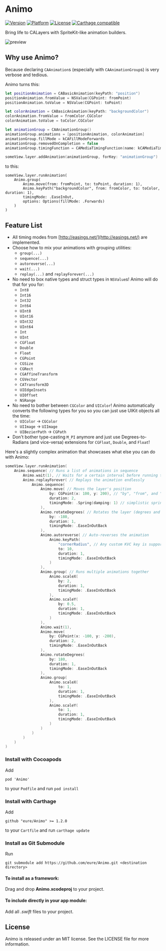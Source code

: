 # Animo
[![Version](https://img.shields.io/cocoapods/v/Animo.svg?style=flat)](http://cocoadocs.org/docsets/Animo)
[![Platform](https://img.shields.io/cocoapods/p/Animo.svg?style=flat)](http://cocoadocs.org/docsets/Animo)
[![License](https://img.shields.io/cocoapods/l/Animo.svg?style=flat)](https://raw.githubusercontent.com/eure/Animo/master/LICENSE)
[![Carthage compatible](https://img.shields.io/badge/Carthage-compatible-4BC51D.svg?style=flat)](https://github.com/Carthage/Carthage)


Bring life to CALayers with SpriteKit-like animation builders.

![preview](https://cloud.githubusercontent.com/assets/3029684/11888561/1df51b40-a582-11e5-85c4-564a7f39ca08.gif)

## Why use Animo?
Because declaring `CAAnimation`s (especially with `CAAnimationGroup`s) is very verbose and tedious.

Animo turns this:
```swift
let positionAnimation = CABasicAnimation(keyPath: "position")
positionAnimation.fromValue = NSValue(CGPoint: fromPoint)
positionAnimation.toValue = NSValue(CGPoint: toPoint)

let colorAnimation = CABasicAnimation(keyPath: "backgroundColor")
colorAnimation.fromValue = fromColor.CGColor
colorAnimation.toValue = toColor.CGColor

let animationGroup = CAAnimationGroup()
animationGroup.animations = [positionAnimation, colorAnimation]
animationGroup.fillMode = kCAFillModeForwards
animationGroup.removedOnCompletion = false
animationGroup.timingFunction = CAMediaTimingFunction(name: kCAMediaTimingFunctionEaseInEaseOut)

someView.layer.addAnimation(animationGroup, forKey: "animationGroup")
```
to this:
```
someView.layer.runAnimation(
    Animo.group(
        Animo.move(from: fromPoint, to: toPoint, duration: 1),
        Animo.keyPath("backgroundColor", from: fromColor, to: toColor, duration: 1),
        timingMode: .EaseInOut,
        options: Options(fillMode: .Forwards)
    )
)
```

## Feature List
- All timing modes from [http://easings.net/](http://easings.net/) are implemented.
- Choose how to mix your animations with grouping utilities:
    - `group(...)`
    - `sequence(...)`
    - `autoreverse(...)`
    - `wait(...)`
    - `replay(...)` and `replayForever(...)`
- No need to box native types and struct types in `NSValue`s! Animo will do that for you for:
    - `Int8`
    - `Int16`
    - `Int32`
    - `Int64`
    - `UInt8`
    - `UInt16`
    - `UInt32`
    - `UInt64`
    - `Int`
    - `UInt`
    - `CGFloat`
    - `Double`
    - `Float`
    - `CGPoint`
    - `CGSize`
    - `CGRect`
    - `CGAffineTransform`
    - `CGVector`
    - `CATransform3D`
    - `UIEdgeInsets`
    - `UIOffset`
    - `NSRange`
- No need to bother between `CGColor` and `UIColor`! Animo automatically converts the following types for you so you can just use UIKit objects all the time:
    - `UIColor` → `CGColor`
    - `UIImage` → `UIImage`
    - `UIBezierPath` → `CGPath`
- Don't bother type-casting `M_PI` anymore and just use Degrees-to-Radians (and vice-versa) extensions for `CGFloat`, `Double`, and `Float`!

Here's a slightly complex animation that showcases what else you can do with Animo:
```swift
someView.layer.runAnimation(
    Animo.sequence( // Runs a list of animations in sequence
        Animo.wait(1), // Waits for a certain interval before running the next animation
        Animo.replayForever( // Replays the animation endlessly
            Animo.sequence(
                Animo.move( // Moves the layer's position
                    by: CGPoint(x: 100, y: 200), // "by", "from", and "to" arguments are supported
                    duration: 2,
                    timingMode: .Spring(damping: 1) // simplistic spring function that doesn't rely on physics
                ),
                Animo.rotateDegrees( // Rotates the layer (degrees and radians variants are supported)
                    by: -180,
                    duration: 1,
                    timingMode: .EaseInOutBack
                ),
                Animo.autoreverse( // Auto-reverses the animation
                    Animo.keyPath(
                        "cornerRadius", // Any custom KVC key is supported as well!
                        to: 10,
                        duration: 1,
                        timingMode: .EaseInOutBack
                    )
                ),
                Animo.group( // Runs multiple animations together
                    Animo.scaleX(
                        by: 2,
                        duration: 1,
                        timingMode: .EaseInOutBack
                    ),
                    Animo.scaleY(
                        by: 0.5,
                        duration: 1,
                        timingMode: .EaseInOutBack
                    )
                ),
                Animo.wait(1),
                Animo.move(
                    by: CGPoint(x: -100, y: -200),
                    duration: 2,
                    timingMode: .EaseInOutBack
                ),
                Animo.rotateDegrees(
                    by: 180,
                    duration: 1,
                    timingMode: .EaseInOutBack
                ),
                Animo.group(
                    Animo.scaleX(
                        to: 1,
                        duration: 1,
                        timingMode: .EaseInOutBack
                    ),
                    Animo.scaleY(
                        to: 1,
                        duration: 1,
                        timingMode: .EaseInOutBack
                    )
                )
            )
        )
    )
)
```

### Install with Cocoapods
Add
```
pod 'Animo'
```
to your `Podfile` and run `pod install`

### Install with Carthage
Add
```
github "eure/Animo" >= 1.2.0
```
to your `Cartfile` and run `carthage update`

### Install as Git Submodule
Run
```
git submodule add https://github.com/eure/Animo.git <destination directory>
```

#### To install as a framework:
Drag and drop **Animo.xcodeproj** to your project.

#### To include directly in your app module:
Add all *.swift* files to your project.


## License

Animo is released under an MIT license. See the LICENSE file for more information.
